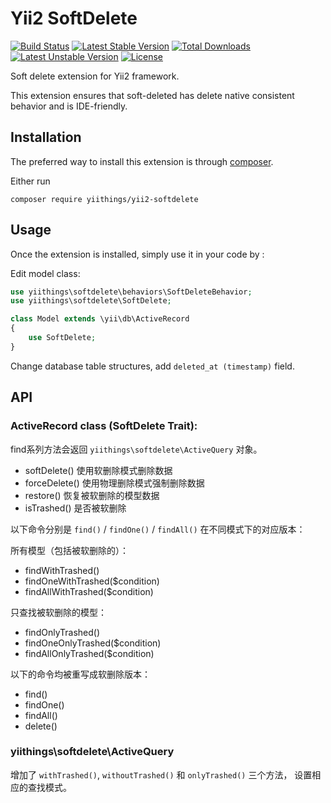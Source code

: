 Yii2 SoftDelete
===============
[![Build Status](https://travis-ci.org/yiithings/yii2-softdelete.svg)](https://travis-ci.org/yiithings/yii2-softdelete)
[![Latest Stable Version](https://poser.pugx.org/yiithings/yii2-softdelete/v/stable.svg)](https://packagist.org/packages/yiithings/yii2-softdelete) 
[![Total Downloads](https://poser.pugx.org/yiithings/yii2-softdelete/downloads.svg)](https://packagist.org/packages/yiithings/yii2-softdelete) 
[![Latest Unstable Version](https://poser.pugx.org/yiithings/yii2-softdelete/v/unstable.svg)](https://packagist.org/packages/yiithings/yii2-softdelete)
[![License](https://poser.pugx.org/yiithings/yii2-softdelete/license.svg)](https://packagist.org/packages/yiithings/yii2-softdelete)

Soft delete extension for Yii2 framework.

This extension ensures that soft-deleted has delete native consistent behavior and is IDE-friendly. 

Installation
------------

The preferred way to install this extension is through [composer](http://getcomposer.org/download/).

Either run

```
composer require yiithings/yii2-softdelete
```


Usage
-----

Once the extension is installed, simply use it in your code by  :

Edit model class:
```php
use yiithings\softdelete\behaviors\SoftDeleteBehavior;
use yiithings\softdelete\SoftDelete;

class Model extends \yii\db\ActiveRecord
{
    use SoftDelete;
}
```

Change database table structures, add `deleted_at (timestamp)` field. 

API
---

### ActiveRecord class (SoftDelete Trait):

find系列方法会返回 `yiithings\softdelete\ActiveQuery` 对象。

+ softDelete() 使用软删除模式删除数据
+ forceDelete() 使用物理删除模式强制删除数据
+ restore() 恢复被软删除的模型数据
+ isTrashed() 是否被软删除

以下命令分别是 `find()` / `findOne()` / `findAll()` 在不同模式下的对应版本：

所有模型（包括被软删除的）：

+ findWithTrashed()
+ findOneWithTrashed($condition)
+ findAllWithTrashed($condition)

只查找被软删除的模型：

+ findOnlyTrashed()
+ findOneOnlyTrashed($condition)
+ findAllOnlyTrashed($condition)

以下的命令均被重写成软删除版本：

+ find() 
+ findOne()
+ findAll()
+ delete()

### yiithings\softdelete\ActiveQuery

增加了 `withTrashed()`, `withoutTrashed()` 和 `onlyTrashed()` 三个方法，
设置相应的查找模式。
